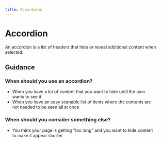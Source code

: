 ```yaml
---
title: Accordions
---
```


# Accordion

An accordion is a list of headers that hide or reveal additional content when selected.

## Guidance

### When should you use an accordion?

- When you have a lot of content that you want to hide until the user wants to see it
- When you have an easy scanable list of items where the contents are not needed to be seen all at once

### When should you consider something else?

- You think your page is getting "too long" and you want to hide content to make it appear shorter

